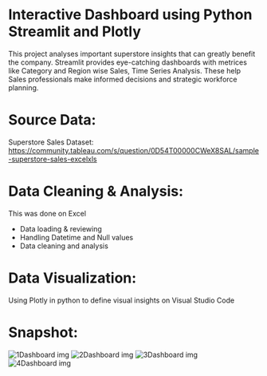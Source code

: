 # Interactive Dashboard using Python Streamlit and Plotly
This project analyses important superstore insights that can greatly benefit the company. Streamlit provides eye-catching dashboards with metrices like Category and Region wise Sales, Time Series Analysis.
These help Sales professionals make informed decisions and strategic workforce planning.

# Source Data:
Superstore Sales Dataset: https://community.tableau.com/s/question/0D54T00000CWeX8SAL/sample-superstore-sales-excelxls

# Data Cleaning & Analysis:
This was done on Excel

- Data loading & reviewing
- Handling Datetime and Null values
- Data cleaning and analysis

# Data Visualization:
Using Plotly in python to define visual insights on Visual Studio Code 

# Snapshot:
![1Dashboard img](https://github.com/AnshuMandalXIX/Python-Interactive-Dashboard-using-Streamlit/assets/127351117/6580e5c4-5763-4f7e-af72-873be08f3593)
![2Dashboard img](https://github.com/AnshuMandalXIX/Python-Interactive-Dashboard-using-Streamlit/assets/127351117/ae5d71f2-70da-4584-82c0-7ee981c7159d)
![3Dashboard img](https://github.com/AnshuMandalXIX/Python-Interactive-Dashboard-using-Streamlit/assets/127351117/ec1e363e-219e-41bd-a8a9-16643b319df8)
![4Dashboard img](https://github.com/AnshuMandalXIX/Python-Interactive-Dashboard-using-Streamlit/assets/127351117/ab74ed4d-d35f-4253-bf3a-a813e6342124)
